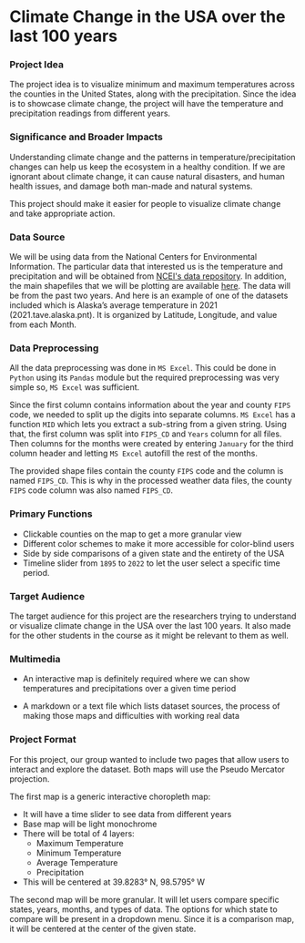 # Climate Change in the USA over the last 100 years

### Project Idea
The project idea is to visualize minimum and maximum temperatures across the counties in the United States, along with the precipitation. Since the idea is to showcase climate change, the project will have the temperature and precipitation readings from different years.

### Significance and Broader Impacts
Understanding climate change and the patterns in temperature/precipitation changes can help us keep the ecosystem in a healthy condition. If we are ignorant about climate change, it can cause natural disasters, and human health issues, and damage both man-made and natural systems.

This project should make it easier for people to visualize climate change and take appropriate action.

### Data Source
We will be using data from the National Centers for Environmental Information. The particular data that interested us is the temperature and precipitation and will be obtained from [NCEI's data repository](https://www.ncei.noaa.gov/pub/data/cirs/climgrid/). In addition, the main shapefiles that we will be plotting are available [here](https://www.ncei.noaa.gov/pub/data/cirs/climdiv/). The data will be from the past two years. And here is an example of one of the datasets included which is Alaska’s average temperature in 2021 (2021.tave.alaska.pnt). It is organized by Latitude, Longitude, and value from each Month.

### Data Preprocessing
All the data preprocessing was done in `MS Excel`. This could be done in `Python` using its `Pandas` module but the required preprocessing was very simple so, `MS Excel` was sufficient.

Since the first column contains information about the year and county `FIPS` code, we needed to split up the digits into separate columns. `MS Excel` has a function `MID` which lets you extract a sub-string from a given string. Using that, the first column was split into `FIPS_CD` and `Years` column for all files. 
Then columns for the months were created by entering `January` for the third column header and letting `MS Excel` autofill the rest of the months.

The provided shape files contain the county `FIPS` code and the column is named `FIPS_CD`. This is why in the processed weather data files, the county `FIPS` code column was also named `FIPS_CD`. 

### Primary Functions
- Clickable counties on the map to get a more granular view
- Different color schemes to make it more accessible for color-blind users
- Side by side comparisons of a given state and the entirety of the USA
- Timeline slider from `1895` to `2022` to let the user select a specific time period.

### Target Audience
The target audience for this project are the researchers trying to understand or visualize climate change in the USA over the last 100 years. It also made for the other students in the course as it might be relevant to them as well.

### Multimedia
- An interactive map is definitely required where we can show temperatures and precipitations over a given time period

- A markdown or a text file which lists dataset sources, the process of making those maps and difficulties with working real data

### Project Format
For this project, our group wanted to include two pages that allow users to interact and explore the dataset. Both maps will use the Pseudo Mercator projection.

The first map is a generic interactive choropleth map:
 - It will have a time slider to see data from different years
 - Base map will be light monochrome
 - There will be total of 4 layers:
    - Maximum Temperature
    - Minimum Temperature
    - Average Temperature
    - Precipitation
- This will be centered at 39.8283° N, 98.5795° W

The second map will be more granular. It will let users compare specific states, years, months, and types of data. The options for which state to compare will be present in a dropdown menu. Since it is a comparison map, it will be centered at the center of the given state.